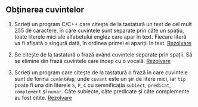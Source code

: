 ## Obținerea cuvintelor

1. Scrieți un program C/C++ care citește de la tastatură un text de cel mult 255 de caractere, în care cuvintele sunt separate prin câte un spațiu, toate literele mici ale alfabetului englez care apar în text. Fiecare literă va fi afișată o singură dată, în ordinea primei ei apariții în text. [Rezolvare](obtin_cuv_ex1/main.cpp)

2. Se citește de la tastatură o frază având cuvintele separate prin spații. Să se elimine din frază cuvintele care încep cu o vocală. [Rezolvare](obtin_cuv_ex2/main.cpp)

3. Scrieți un program care citește de la tastatură o frază în care cuvintele sunt de forma `cuvânt#ap`, unde `cuvant` este un șir de litere mici, iar `tip` poate fi una din literele `S`, `P`, `C` cu semnificația `subiect`, `predicat`, `complement` și `numar`. Câte subiecte, câte predicate și câte complemente au fost citite. [Rezolvare](obtin_cuv_ex3/main.cpp)
